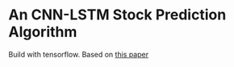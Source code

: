 # An CNN-LSTM Stock Prediction Algorithm

Build with tensorflow. Based on [this paper](https://doi.org/10.1155/2020/6622927)
